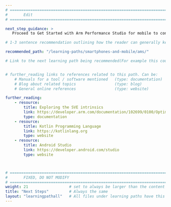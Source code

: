 ```yaml
---
# ================================================================================
#       Edit
# ================================================================================

next_step_guidance: >
   Proceed to Get Started with Arm Performance Studio for mobile to continue learning about Android performance analysis.

# 1-3 sentence recommendation outlining how the reader can generally keep learning about these topics, and a specific explanation of why the next step is being recommended.

recommended_path: "/learning-paths/smartphones-and-mobile/ams/"

# Link to the next learning path being recommended(For example this could be /learning-paths/servers-and-cloud-computing/mongodb).


# further_reading links to references related to this path. Can be:
    # Manuals for a tool / software mentioned   (type: documentation)
    # Blog about related topics                 (type: blog)
    # General online references                 (type: website) 

further_reading:
    - resource:
        title: Exploring the SVE intrinsics
        link: https://developer.arm.com/documentation/102699/0100/Optimizing-with-intrinsics
        type: documentation
    - resource:
        title: Kotlin Programming Language
        link: https://kotlinlang.org
        type: website
    - resource:
        title: Android Studio
        link: https://developer.android.com/studio
        type: website



# ================================================================================
#       FIXED, DO NOT MODIFY
# ================================================================================
weight: 21                  # set to always be larger than the content in this path, and one more than 'review'
title: "Next Steps"         # Always the same
layout: "learningpathall"   # All files under learning paths have this same wrapper
---
```

